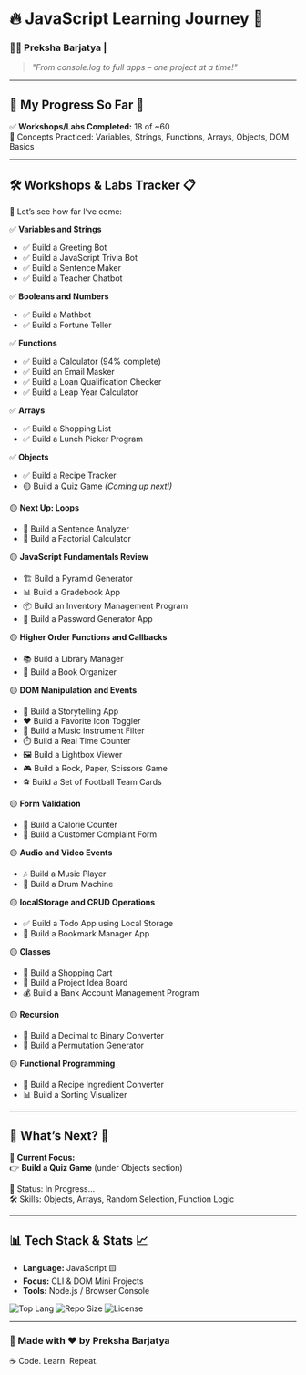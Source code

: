 # 🔥 JavaScript Learning Journey 🧪  
### 👩‍💻 Preksha Barjatya |

> _"From console.log to full apps – one project at a time!"_  

---

## 🌈 My Progress So Far 🚀  

✅ **Workshops/Labs Completed:** 18 of ~60  
🧪 Concepts Practiced: Variables, Strings, Functions, Arrays, Objects, DOM Basics  

---

## 🛠️ Workshops & Labs Tracker 📋  

🎉 Let’s see how far I’ve come:

✅ **Variables and Strings**
- ✅ Build a Greeting Bot  
- ✅ Build a JavaScript Trivia Bot  
- ✅ Build a Sentence Maker  
- ✅ Build a Teacher Chatbot  

✅ **Booleans and Numbers**
- ✅ Build a Mathbot  
- ✅ Build a Fortune Teller  

✅ **Functions**
- ✅ Build a Calculator (94% complete)  
- ✅ Build an Email Masker  
- ✅ Build a Loan Qualification Checker  
- ✅ Build a Leap Year Calculator  

✅ **Arrays**
- ✅ Build a Shopping List  
- ✅ Build a Lunch Picker Program  

✅ **Objects**
- ✅ Build a Recipe Tracker  
- 🟡 Build a Quiz Game _(Coming up next!)_

🟡 **Next Up: Loops**
- 🔁 Build a Sentence Analyzer  
- 🔢 Build a Factorial Calculator  

🟡 **JavaScript Fundamentals Review**
- 🏗️ Build a Pyramid Generator  
- 📊 Build a Gradebook App  
- 📦 Build an Inventory Management Program  
- 🔐 Build a Password Generator App  

🟡 **Higher Order Functions and Callbacks**
- 📚 Build a Library Manager  
- 📖 Build a Book Organizer  

🟡 **DOM Manipulation and Events**
- 📖 Build a Storytelling App  
- ❤️ Build a Favorite Icon Toggler  
- 🎵 Build a Music Instrument Filter  
- ⏱️ Build a Real Time Counter  
- 🖼️ Build a Lightbox Viewer  
- 🎮 Build a Rock, Paper, Scissors Game  
- ⚽ Build a Set of Football Team Cards  

🟡 **Form Validation**
- 🍔 Build a Calorie Counter  
- 📝 Build a Customer Complaint Form  

🟡 **Audio and Video Events**
- 🎶 Build a Music Player  
- 🥁 Build a Drum Machine  

🟡 **localStorage and CRUD Operations**
- ✅ Build a Todo App using Local Storage  
- 🔖 Build a Bookmark Manager App  

🟡 **Classes**
- 🛒 Build a Shopping Cart  
- 📌 Build a Project Idea Board  
- 💰 Build a Bank Account Management Program  

🟡 **Recursion**
- 🔁 Build a Decimal to Binary Converter  
- 🔄 Build a Permutation Generator  

🟡 **Functional Programming**
- 🍲 Build a Recipe Ingredient Converter  
- 📊 Build a Sorting Visualizer  

---

## 🎯 What’s Next? 🚀  

🧠 **Current Focus:**  
👉 **Build a Quiz Game** (under Objects section)

🔁 Status: In Progress...  
🛠️ Skills: Objects, Arrays, Random Selection, Function Logic  

---

## 📊 Tech Stack & Stats 📈

- **Language:** JavaScript 🟨
- **Focus:** CLI & DOM Mini Projects
- **Tools:** Node.js / Browser Console

![Top Lang](https://img.shields.io/github/languages/top/Prekshabarjatya/Java-Script-Projects?style=flat&color=yellow )
![Repo Size](https://img.shields.io/github/repo-size/Prekshabarjatya/Java-Script-Projects?style=flat&color=blue )
![License](https://img.shields.io/github/license/Prekshabarjatya/Java-Script-Projects?style=flat&color=brightgreen )

---

### 🎉 Made with ❤️ by Preksha Barjatya  
☕ Code. Learn. Repeat.
